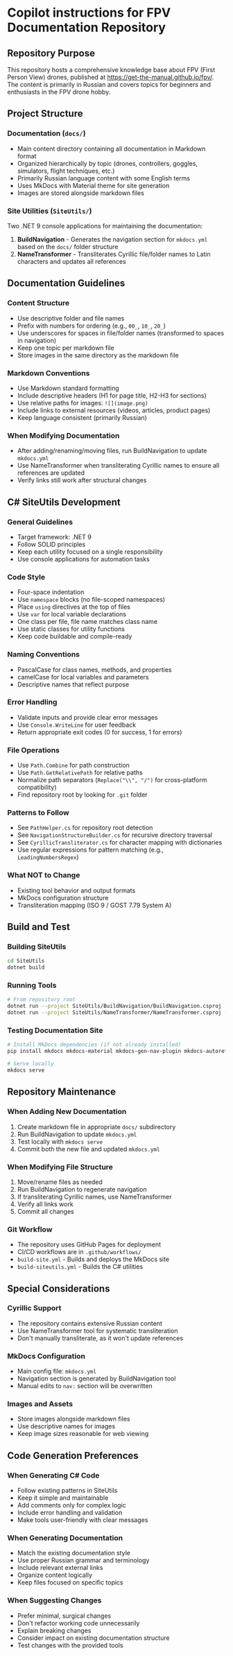 # Copilot instructions for FPV Documentation Repository

## Repository Purpose
This repository hosts a comprehensive knowledge base about FPV (First Person View) drones, published at https://get-the-manual.github.io/fpv/. The content is primarily in Russian and covers topics for beginners and enthusiasts in the FPV drone hobby.

## Project Structure

### Documentation (`docs/`)
- Main content directory containing all documentation in Markdown format
- Organized hierarchically by topic (drones, controllers, goggles, simulators, flight techniques, etc.)
- Primarily Russian language content with some English terms
- Uses MkDocs with Material theme for site generation
- Images are stored alongside markdown files

### Site Utilities (`SiteUtils/`)
Two .NET 9 console applications for maintaining the documentation:

1. **BuildNavigation** - Generates the navigation section for `mkdocs.yml` based on the `docs/` folder structure
2. **NameTransformer** - Transliterates Cyrillic file/folder names to Latin characters and updates all references

## Documentation Guidelines

### Content Structure
- Use descriptive folder and file names
- Prefix with numbers for ordering (e.g., `00_`, `10_`, `20_`)
- Use underscores for spaces in file/folder names (transformed to spaces in navigation)
- Keep one topic per markdown file
- Store images in the same directory as the markdown file

### Markdown Conventions
- Use Markdown standard formatting
- Include descriptive headers (H1 for page title, H2-H3 for sections)
- Use relative paths for images: `![](image.png)`
- Include links to external resources (videos, articles, product pages)
- Keep language consistent (primarily Russian)

### When Modifying Documentation
- After adding/renaming/moving files, run BuildNavigation to update `mkdocs.yml`
- Use NameTransformer when transliterating Cyrillic names to ensure all references are updated
- Verify links still work after structural changes

## C# SiteUtils Development

### General Guidelines
- Target framework: .NET 9
- Follow SOLID principles
- Keep each utility focused on a single responsibility
- Use console applications for automation tasks

### Code Style
- Four-space indentation
- Use `namespace` blocks (no file-scoped namespaces)
- Place `using` directives at the top of files
- Use `var` for local variable declarations
- One class per file, file name matches class name
- Use static classes for utility functions
- Keep code buildable and compile-ready

### Naming Conventions
- PascalCase for class names, methods, and properties
- camelCase for local variables and parameters
- Descriptive names that reflect purpose

### Error Handling
- Validate inputs and provide clear error messages
- Use `Console.WriteLine` for user feedback
- Return appropriate exit codes (0 for success, 1 for errors)

### File Operations
- Use `Path.Combine` for path construction
- Use `Path.GetRelativePath` for relative paths
- Normalize path separators (`Replace("\\", "/")` for cross-platform compatibility)
- Find repository root by looking for `.git` folder

### Patterns to Follow
- See `PathHelper.cs` for repository root detection
- See `NavigationStructureBuilder.cs` for recursive directory traversal
- See `CyrillicTransliterator.cs` for character mapping with dictionaries
- Use regular expressions for pattern matching (e.g., `LeadingNumbersRegex`)

### What NOT to Change
- Existing tool behavior and output formats
- MkDocs configuration structure
- Transliteration mapping (ISO 9 / GOST 7.79 System A)

## Build and Test

### Building SiteUtils
```bash
cd SiteUtils
dotnet build
```

### Running Tools
```bash
# From repository root
dotnet run --project SiteUtils/BuildNavigation/BuildNavigation.csproj
dotnet run --project SiteUtils/NameTransformer/NameTransformer.csproj -- <path>
```

### Testing Documentation Site
```bash
# Install MkDocs dependencies (if not already installed)
pip install mkdocs mkdocs-material mkdocs-gen-nav-plugin mkdocs-autorefs

# Serve locally
mkdocs serve
```

## Repository Maintenance

### When Adding New Documentation
1. Create markdown file in appropriate `docs/` subdirectory
2. Run BuildNavigation to update `mkdocs.yml`
3. Test locally with `mkdocs serve`
4. Commit both the new file and updated `mkdocs.yml`

### When Modifying File Structure
1. Move/rename files as needed
2. Run BuildNavigation to regenerate navigation
3. If transliterating Cyrillic names, use NameTransformer
4. Verify all links work
5. Commit all changes

### Git Workflow
- The repository uses GitHub Pages for deployment
- CI/CD workflows are in `.github/workflows/`
- `build-site.yml` - Builds and deploys the MkDocs site
- `build-siteutils.yml` - Builds the C# utilities

## Special Considerations

### Cyrillic Support
- The repository contains extensive Russian content
- Use NameTransformer tool for systematic transliteration
- Don't manually transliterate, as it won't update references

### MkDocs Configuration
- Main config file: `mkdocs.yml`
- Navigation section is generated by BuildNavigation tool
- Manual edits to `nav:` section will be overwritten

### Images and Assets
- Store images alongside markdown files
- Use descriptive names for images
- Keep image sizes reasonable for web viewing

## Code Generation Preferences

### When Generating C# Code
- Follow existing patterns in SiteUtils
- Keep it simple and maintainable
- Add comments only for complex logic
- Include error handling and validation
- Make tools user-friendly with clear messages

### When Generating Documentation
- Match the existing documentation style
- Use proper Russian grammar and terminology
- Include relevant external links
- Organize content logically
- Keep files focused on specific topics

### When Suggesting Changes
- Prefer minimal, surgical changes
- Don't refactor working code unnecessarily
- Explain breaking changes
- Consider impact on existing documentation structure
- Test changes with the provided tools

